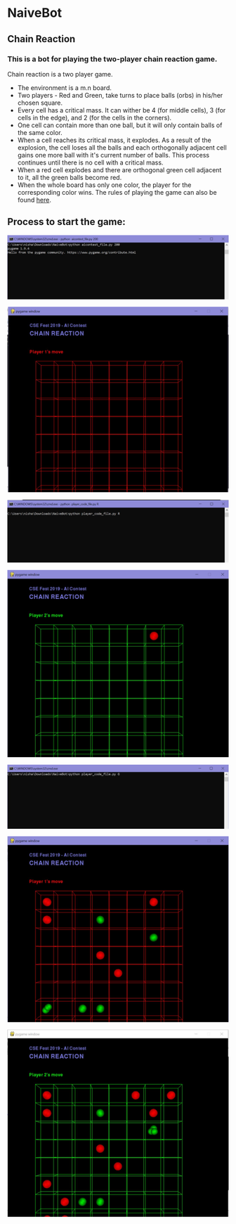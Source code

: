 # NaiveBot

## Chain Reaction

### This is a bot for playing the two-player chain reaction game. 

Chain reaction is a two player game. 
- The environment is a m.n board.
- Two players - Red and Green, take turns to place balls (orbs) in his/her chosen square.
- Every cell has a critical mass. It can wither be 4 (for middle cells), 3 (for cells in the edge), and 2 (for the cells in the corners).
- One cell can contain more than one ball, but it will only contain balls of the same color.
- When a cell reaches its critical mass, it explodes. As a result of the explosion, the cell loses all the balls and each orthogonally adjacent cell gains one more ball with it's current number of balls. This process continues until there is no cell with a critical mass.
- When a red cell explodes and there are orthogonal green cell adjacent to it, all the green balls become red.
- When the whole board has only one color, the player for the corresponding color wins.
The rules of playing the game can also be found [here](https://brilliant.org/wiki/chain-reaction-game/).

## Process to start the game:

![Starting the game](aigame1.JPG)

![initial board](aigame2.JPG)

![starting player 1](aigame3.JPG)

![board after starting player 1](aigame4.JPG)

![Starting player 2](aigame5.JPG)

![Board after starting player 2](aigame6.JPG)

![Mid game](aigame7.JPG)
